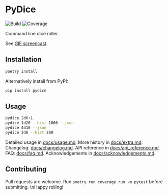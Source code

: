 # PyDice

![Build](https://github.com/example/pydice/actions/workflows/ci.yml/badge.svg)
![Coverage](https://img.shields.io/badge/coverage-100%25-green.svg)

Command line dice roller.

See [GIF screencast](https://example.com/pydice.gif).

## Installation

```bash
poetry install
```

Alternatively install from PyPI:

```bash
pip install pydice
```

## Usage

```bash
pydice 2d6+1
pydice 1d20 --hist 1000 --json
pydice 4d10 --json
pydice 3d6 --hist 200
```

Detailed usage in [docs/usage.md](docs/usage.md).
More history in [docs/extra.md](docs/extra.md).
Changelog: [docs/changelog.md](docs/changelog.md).
API reference in [docs/api_reference.md](docs/api_reference.md).
FAQ: [docs/faq.md](docs/faq.md).
Acknowledgements in [docs/acknowledgements.md](docs/acknowledgements.md).

## Contributing

Pull requests are welcome. Run `poetry run coverage run -m pytest` before
submitting.
\nHappy rolling!
